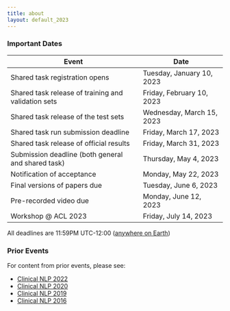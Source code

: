 ```yaml
---
title: about
layout: default_2023
---
```


### Important Dates

| Event                                               | Date                      |
| --------------------------------------------------- | ------------------------- |
| Shared task registration opens                      | Tuesday, January 10, 2023 |
| Shared task release of training and validation sets | Friday, February 10, 2023 |
| Shared task release of the test sets                | Wednesday, March 15, 2023 |
| Shared task run submission deadline                 | Friday, March 17, 2023    |
| Shared task release of official results             | Friday, March 31, 2023    |
| Submission deadline (both general and shared task)  | Thursday, May 4, 2023     |
| Notification of acceptance                          | Monday, May 22, 2023      |
| Final versions of papers due                        | Tuesday, June 6, 2023     |
| Pre-recorded video due                              | Monday, June 12, 2023     |
| Workshop @ ACL 2023                                 | Friday, July 14, 2023     |

All deadlines are 11:59PM UTC-12:00 ([anywhere on Earth](https://www.timeanddate.com/time/zones/aoe))

### Prior Events

For content from prior events, please see:

- [Clinical NLP 2022](https://clinical-nlp.github.io/2022/)
- [Clinical NLP 2020](https://clinical-nlp.github.io/2020/)
- [Clinical NLP 2019](https://clinical-nlp.github.io/2019/)
- [Clinical NLP 2016](https://clinical-nlp.github.io/2016/)
